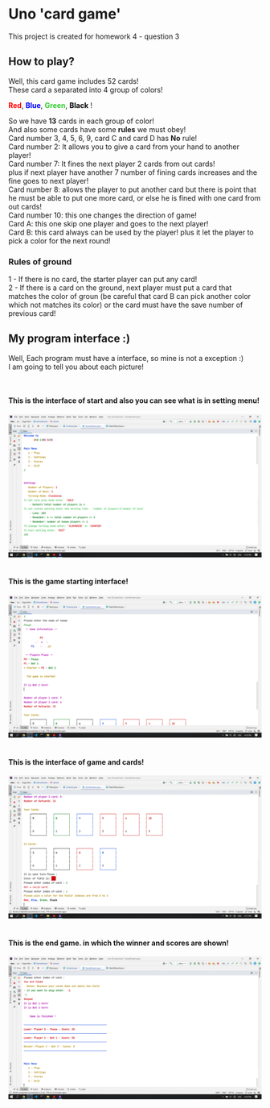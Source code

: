 # Uno 'card game'
<p>
This project is created for homework 4 - question 3<br>
</p>

## How to play?
<p>
Well, this card game includes 52 cards!<br>
These card a separated into 4 group of colors!<br>

<b style="color:red">Red</b>,
<b style="color:blue">Blue</b>,
<b style="color:limegreen"> Green</b>,
<b style="color:black"> Black</b> !<br>

So we have <b>13</b> cards in each group of color!<br>
And also some cards have some <b>rules</b> we must obey!<br>
Card number 3, 4, 5, 6, 9, card C and card D has <b>No</b> rule!<br>
Card number 2: It allows you to give a card from your hand to another player! <br>
Card number 7: It fines the next player 2 cards from out cards! <br>
plus if next player have another 7 number of fining cards increases and the fine goes to next player!<br>
Card number 8: allows the player to put another card but there is point that he must be able to put one more card, or else he is fined with one card from out cards!<br>
Card number 10: this one changes the direction of game!<br>
Card A: this one skip one player and goes to the next player!<br>
Card B: this card always can be used by the player! plus it let the player to pick a color for the next round!<br>
</p>
<h3>Rules of ground</h3>
<p>
1 - If there is no card, the starter player can put any card!<br>
2 - If there is a card on the ground, next player must put a card that matches the color of groun (be careful that card B can pick another color which not matches its color) or the card must have the save number of previous card!<br>

</p>

<h2>My program interface :)</h2>
<p>
Well, Each program must have a interface, so mine is not a exception :)<br>
I am going to tell you about each picture!<br>
</p>
<br>
<h4>This is the interface of start and also you can see what is in setting menu!</h4>
<div>
<img src="./screenshots/Screenshot%20(294).png">
</div><br>
<h4>This is the game starting interface!</h4>
<div>
<img src="./screenshots/Screenshot%20(293).png">
</div><br>
<h4>This is the interface of game and cards!</h4>
<div>
<img src="./screenshots/Screenshot%20(299).png">
</div><br>
<h4>This is the end game. in which the winner and scores are shown!</h4>
<div>
<img src="./screenshots/Screenshot%20(300).png">
</div><br>

